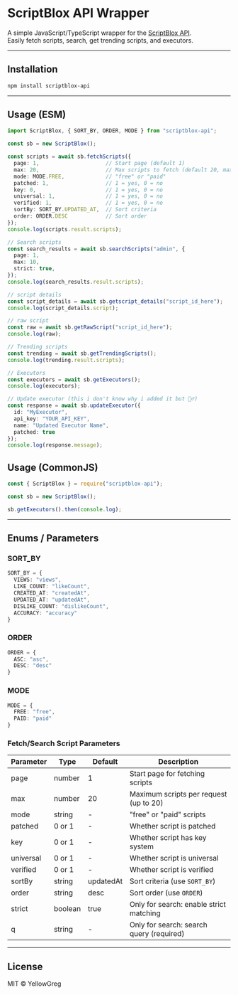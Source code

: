 # ScriptBlox API Wrapper

A simple JavaScript/TypeScript wrapper for the [ScriptBlox API](https://docs.scriptblox.com/).  
Easily fetch scripts, search, get trending scripts, and executors.

---

## Installation

```bash
npm install scriptblox-api
````

---

## Usage (ESM)

```ts
import ScriptBlox, { SORT_BY, ORDER, MODE } from "scriptblox-api";

const sb = new ScriptBlox();

const scripts = await sb.fetchScripts({
  page: 1,                     // Start page (default 1)
  max: 20,                     // Max scripts to fetch (default 20, max 20)
  mode: MODE.FREE,             // "free" or "paid"
  patched: 1,                  // 1 = yes, 0 = no
  key: 0,                      // 1 = yes, 0 = no
  universal: 1,                // 1 = yes, 0 = no
  verified: 1,                 // 1 = yes, 0 = no
  sortBy: SORT_BY.UPDATED_AT,  // Sort criteria
  order: ORDER.DESC            // Sort order
});
console.log(scripts.result.scripts);

// Search scripts
const search_results = await sb.searchScripts("admin", {
  page: 1,
  max: 10,
  strict: true,
});
console.log(search_results.result.scripts);

// script details
const script_details = await sb.getscript_details("script_id_here");
console.log(script_details.script);

// raw script
const raw = await sb.getRawScript("script_id_here");
console.log(raw);

// Trending scripts
const trending = await sb.getTrendingScripts();
console.log(trending.result.scripts);

// Executors
const executors = await sb.getExecutors();
console.log(executors);

// Update executor (this i don't know why i added it but 🤷‍♂️)
const response = await sb.updateExecutor({
  id: "MyExecutor",
  api_key: "YOUR_API_KEY",
  name: "Updated Executor Name",
  patched: true
});
console.log(response.message);
```

## Usage (CommonJS)

```js
const { ScriptBlox } = require("scriptblox-api");

const sb = new ScriptBlox();

sb.getExecutors().then(console.log);
```

---

## Enums / Parameters

### SORT\_BY

```ts
SORT_BY = {
  VIEWS: "views",
  LIKE_COUNT: "likeCount",
  CREATED_AT: "createdAt",
  UPDATED_AT: "updatedAt",
  DISLIKE_COUNT: "dislikeCount",
  ACCURACY: "accuracy"
}
```

### ORDER

```ts
ORDER = {
  ASC: "asc",
  DESC: "desc"
}
```

### MODE

```ts
MODE = {
  FREE: "free",
  PAID: "paid"
}
```

### Fetch/Search Script Parameters

| Parameter | Type    | Default   | Description                              |
| --------- | ------- | --------- | ---------------------------------------- |
| page      | number  | 1         | Start page for fetching scripts          |
| max       | number  | 20        | Maximum scripts per request (up to 20)   |
| mode      | string  | -         | "free" or "paid" scripts                 |
| patched   | 0 or 1  | -         | Whether script is patched                |
| key       | 0 or 1  | -         | Whether script has key system            |
| universal | 0 or 1  | -         | Whether script is universal              |
| verified  | 0 or 1  | -         | Whether script is verified               |
| sortBy    | string  | updatedAt | Sort criteria (use `SORT_BY`)            |
| order     | string  | desc      | Sort order (use `ORDER`)                 |
| strict    | boolean | true      | Only for search: enable strict matching  |
| q         | string  | -         | Only for search: search query (required) |

---

## License

MIT © YellowGreg
